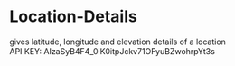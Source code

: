 # Location-Details
gives latitude, longitude and elevation details of a location
<br>
API KEY: AIzaSyB4F4_0iK0itpJckv71OFyuBZwohrpYt3s